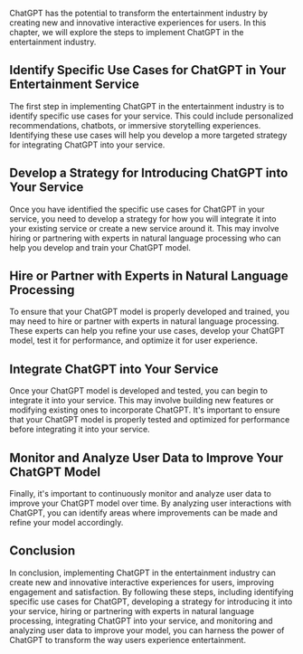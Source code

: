
ChatGPT has the potential to transform the entertainment industry by creating new and innovative interactive experiences for users. In this chapter, we will explore the steps to implement ChatGPT in the entertainment industry.

Identify Specific Use Cases for ChatGPT in Your Entertainment Service
---------------------------------------------------------------------

The first step in implementing ChatGPT in the entertainment industry is to identify specific use cases for your service. This could include personalized recommendations, chatbots, or immersive storytelling experiences. Identifying these use cases will help you develop a more targeted strategy for integrating ChatGPT into your service.

Develop a Strategy for Introducing ChatGPT into Your Service
------------------------------------------------------------

Once you have identified the specific use cases for ChatGPT in your service, you need to develop a strategy for how you will integrate it into your existing service or create a new service around it. This may involve hiring or partnering with experts in natural language processing who can help you develop and train your ChatGPT model.

Hire or Partner with Experts in Natural Language Processing
-----------------------------------------------------------

To ensure that your ChatGPT model is properly developed and trained, you may need to hire or partner with experts in natural language processing. These experts can help you refine your use cases, develop your ChatGPT model, test it for performance, and optimize it for user experience.

Integrate ChatGPT into Your Service
-----------------------------------

Once your ChatGPT model is developed and tested, you can begin to integrate it into your service. This may involve building new features or modifying existing ones to incorporate ChatGPT. It's important to ensure that your ChatGPT model is properly tested and optimized for performance before integrating it into your service.

Monitor and Analyze User Data to Improve Your ChatGPT Model
-----------------------------------------------------------

Finally, it's important to continuously monitor and analyze user data to improve your ChatGPT model over time. By analyzing user interactions with ChatGPT, you can identify areas where improvements can be made and refine your model accordingly.

Conclusion
----------

In conclusion, implementing ChatGPT in the entertainment industry can create new and innovative interactive experiences for users, improving engagement and satisfaction. By following these steps, including identifying specific use cases for ChatGPT, developing a strategy for introducing it into your service, hiring or partnering with experts in natural language processing, integrating ChatGPT into your service, and monitoring and analyzing user data to improve your model, you can harness the power of ChatGPT to transform the way users experience entertainment.

